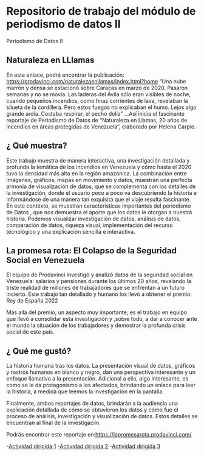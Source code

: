 # Repositorio de trabajo del módulo de periodismo de datos II
Periodismo de Datos II 
##  Naturaleza en LLlamas
En este enlace, podrá encontrar la publicación: https://prodavinci.com/naturalezaenllamas/index.html?home
“Una nube marrón y densa se estacionó sobre Caracas en marzo de 2020. Pasaron semanas y no se movía. Las laderas del Ávila sólo eran visibles de noche, cuando pequeños incendios, como finas corrientes de lava, revelaban la silueta de la cordillera. Pero estos fuegos no explicaban el humo. Lejos algo grande ardía.
Costaba respirar, el pecho dolía” …Así inicia el fascinante reportaje de Periodismo de Datos de “Naturaleza en Llamas, 20 años de incendios en áreas protegidas de Venezuela”, elaborado por Helena Carpio.

## ¿ Qué muestra?
Este trabajo muestra de manera interactiva, una investigación detallada y profunda la temática de los incendios en Venezuela y cómo hasta el 2020 tuvo la densidad más alta en la región amazónica.
La combinación entre imágenes, gráficos, mapas en movimiento y datos, muestran una perfecta armonía de visualización de datos, que se complementa con los detalles de la investigación, donde el usuario poco a poco va descubriendo la historia e informándose de una manera tan exquisita que el viaje resulta fascinante.  
En este contexto, se muestran características importantes del periodismo de Datos , que nos demuestra el aporte que los datos le otorgan a nuestra historia. Podemos visualizar  investigación de datos, análisis de datos, comparación de datos, riqueza visual, implementación del recurso tecnológico y una explicación sencilla  e interactiva.

##  La promesa rota: El Colapso de  la  Seguridad Social en Venezuela

El equipo de Prodavinci investigó y analizó datos de la seguridad social en Venezuela: salarios y pensiones durante los últimos 20 años, revelando la triste realidad de millones de trabajadores que se enfrentan a un futuro incierto.
Este trabajo tan detallado y humano los llevó a obtener el premio: Rey de España 2022

Más allá del premio, un aspecto muy importante, es el trabajo en equipo que llevó a consolidar esta investigación y ,sobre todo,  a dar a conocer ante el mundo la situación de los trabajadores y  demostrar la profunda crisis social de este país.

## ¿ Qué me gustó?
La historia humana tras los datos. La presentación visual de datos, gráficos y rostros humanos en blanco y negro, dan una perspectiva interesante y un enfoque llamativo a la presentación. Adicional a ello, algo interesante, es como se le da protagonismo a los afectados, brindando un enlace para leer la historia, a medida que leemos la investigación en la pantalla. 

Finalmente, ambos reportajes de datos, brindarán a la audiencia  una explicación detallada  de cómo se obtuvieron los datos  y cómo fue el proceso de análisis, investigación y visualización de datos.  Estos detalles se encuentran al final de la investigaciín.

Podrás encontrar  este reportaje en:https://lapromesarota.prodavinci.com/

-[Actividad dirigida 1](ad1.md)
-[Actividad dirigida 2](ad2.md)
-[Actividad dirigida 3](ad3.md)
